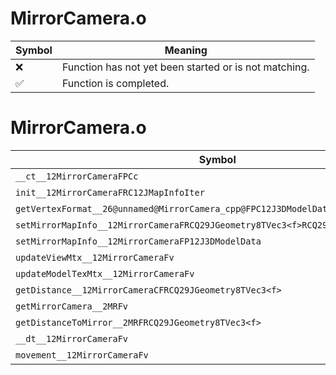 # MirrorCamera.o
| Symbol | Meaning 
| ------------- | ------------- 
| :x: | Function has not yet been started or is not matching. 
| :white_check_mark: | Function is completed. 


# MirrorCamera.o
| Symbol | Decompiled? |
| ------------- | ------------- |
| `__ct__12MirrorCameraFPCc` | :x: |
| `init__12MirrorCameraFRC12JMapInfoIter` | :white_check_mark: |
| `getVertexFormat__26@unnamed@MirrorCamera_cpp@FPC12J3DModelData7_GXAttr` | :x: |
| `setMirrorMapInfo__12MirrorCameraFRCQ29JGeometry8TVec3<f>RCQ29JGeometry8TVec3<f>` | :white_check_mark: |
| `setMirrorMapInfo__12MirrorCameraFP12J3DModelData` | :x: |
| `updateViewMtx__12MirrorCameraFv` | :x: |
| `updateModelTexMtx__12MirrorCameraFv` | :x: |
| `getDistance__12MirrorCameraCFRCQ29JGeometry8TVec3<f>` | :white_check_mark: |
| `getMirrorCamera__2MRFv` | :white_check_mark: |
| `getDistanceToMirror__2MRFRCQ29JGeometry8TVec3<f>` | :white_check_mark: |
| `__dt__12MirrorCameraFv` | :white_check_mark: |
| `movement__12MirrorCameraFv` | :white_check_mark: |
